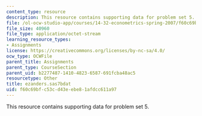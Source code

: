 ```yaml
---
content_type: resource
description: This resource contains supporting data for problem set 5.
file: /ol-ocw-studio-app/courses/14-32-econometrics-spring-2007/f60c69bfc53cd43eebe81afdcc611a97_ezanders.sas7bdat
file_size: 40960
file_type: application/octet-stream
learning_resource_types:
- Assignments
license: https://creativecommons.org/licenses/by-nc-sa/4.0/
ocw_type: OCWFile
parent_title: Assignments
parent_type: CourseSection
parent_uid: b2277487-1410-4823-6587-691fcba48ac5
resourcetype: Other
title: ezanders.sas7bdat
uid: f60c69bf-c53c-d43e-ebe8-1afdcc611a97
---
```

This resource contains supporting data for problem set 5.